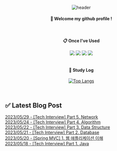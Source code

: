 
<div align="center"> 

![header](https://capsule-render.vercel.app/api?type=waving&color=000000&height=150&section=header&text=Baeg-won&fontColor=ffffff&fontSize=70&animation=fadeIn&fontAlignY=55&desc=%20&descAlignY=62&descAlign=62)
  
####  :wave: Welcome my github profile !
  
<br/>
  
####  :clipboard: Once I've Used

<img src="https://img.shields.io/badge/JAVA-007396?style=for-the-badge&logo=Java&logoColor=white">
<img src="https://img.shields.io/badge/Spring-6DB33F?style=for-the-badge&logo=Spring&logoColor=white">
<img src="https://img.shields.io/badge/MySQL-4479A1?style=for-the-badge&logo=MySQL&logoColor=white">
<img src="https://img.shields.io/badge/Oracle-F80000?style=for-the-badge&logo=Oracle&logoColor=white"> 

<br/>
<br/>

#### :pencil: Study Log

[![Top Langs](https://github-readme-stats.vercel.app/api/top-langs/?username=Baeg-won&layout=compact&show_icons=true)](https://github.com/anuraghazra/github-readme-stats)

</div>

<br/>

## ✅ Latest Blog Post

[2023/05/29 - [Tech Interview] Part 5. Network](https://daegwonkim.tistory.com/434) <br/>
[2023/05/24 - [Tech Interview] Part 4. Algorithm](https://daegwonkim.tistory.com/433) <br/>
[2023/05/22 - [Tech Interview] Part 3. Data Structure](https://daegwonkim.tistory.com/432) <br/>
[2023/05/21 - [Tech Interview] Part 2. Database](https://daegwonkim.tistory.com/431) <br/>
[2023/05/20 - [Spring MVC] 1. 웹 애플리케이션 이해](https://daegwonkim.tistory.com/430) <br/>
[2023/05/18 - [Tech Interview] Part 1. Java](https://daegwonkim.tistory.com/429) <br/>
